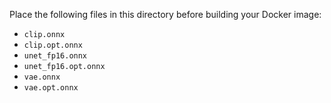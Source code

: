 Place the following files in this directory before building your Docker image:

- `clip.onnx`
- `clip.opt.onnx`
- `unet_fp16.onnx`
- `unet_fp16.opt.onnx`
- `vae.onnx`
- `vae.opt.onnx`